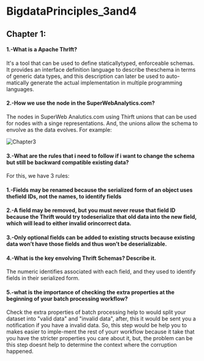 # BigdataPrinciples_3and4

## Chapter 1:
#### 1.-What is a Apache Thrlft?

It's a tool that can be used to define staticallytyped, enforceable schemas. It provides an interface definition language to describe theschema in terms of generic data types, and this description can later be used to auto-matically generate the actual implementation in multiple programming languages.


#### 2.-How we use the node in the SuperWebAnalytics.com?

The nodes in SuperWeb Analutics.com using Thirft unions  that can be used for nodes with a singe representations. And, the unions allow the schema to envolve as the data evolves. For example:

![Chapter3](https://user-images.githubusercontent.com/48557621/83958229-1955ae00-a835-11ea-9b7b-245521b5723d.PNG)


 #### 3.-What are the rules that i need to follow if i want to change the schema but still be backward compatible existing data?
 For this, we have 3 rules:
 #### 1.-Fields  may  be  renamed  because  the  serialized  form  of  an  object  uses  thefield IDs, not the names, to identify fields
 #### 2.-A  field  may  be  removed,  but  you  must  never  reuse  that  field  ID because the Thrift would try todeserialize that old data into the new field, which will lead to either invalid orincorrect data.
 #### 3.-Only  optional  fields  can  be  added  to  existing  structs because existing data won’t have those fields and thus won’t be deserializable.

#### 4.-What is the key envolving Thrift Schemas? Describe it.

The numeric identifies associated with each field, and they used to identify fields in their serialized form.


#### 5.-what is the importance of checking the extra properties at the beginning of your batch processing workflow?

Check the extra properties of batch processing help to would split your dataset into "valid data" and "invalid data", after, this it would be sent you a notification if you have a invalid data. So, this step would be help you to makes easier to imple-ment the rest of yourr workflow because it take that you have the stricter properties you care about it, but, the problem can be this step doesnt help to determine the context where the corruption happened.
